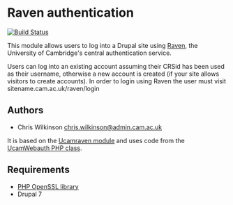 Raven authentication
====================

[![Build Status](https://travis-ci.org/misd-service-development/drupal-raven.svg?branch=master)](https://travis-ci.org/misd-service-development/drupal-raven)

This module allows users to log into a Drupal site using [Raven](http://raven.cam.ac.uk/), the University of Cambridge's central authentication service.

Users can log into an existing account assuming their CRSid has been used as their username, otherwise a new account is created (if your site allows visitors to create accounts). In order to login using Raven the user must visit sitename.cam.ac.uk/raven/login

Authors
-------

* Chris Wilkinson <chris.wilkinson@admin.cam.ac.uk>

It is based on the [Ucamraven module](https://wiki.cam.ac.uk/raven/Drupal#ucamraven) and uses code from the [UcamWebauth PHP class](https://wiki.cam.ac.uk/raven/PHP_library).

Requirements
------------

* [PHP OpenSSL library](http://www.php.net/manual/en/book.openssl.php)
* Drupal 7
